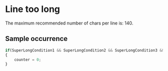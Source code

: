 # Line too long

The maximum recommended number of chars per line is: 140.

## Sample occurrence

```javascript
if(SuperLongCondition1 && SuperLongCondition2 && SuperLongCondition3 && SuperLongCondition4 && SuperLongCondition5 && SuperLongCondition6 && SuperLongCondition7 && SuperLongCondition8) 
{
	counter = 0;
}
```
